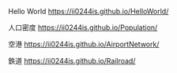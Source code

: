 
Hello World
https://ii0244is.github.io/HelloWorld/

人口密度
https://ii0244is.github.io/Population/

空港
https://ii0244is.github.io/AirportNetwork/

鉄道
https://ii0244is.github.io/Railroad/